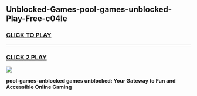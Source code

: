 
## Unblocked-Games-pool-games-unblocked-Play-Free-c04le
<h3>
<a href="https://premium76.site?title=pool-games-unblocked&ref=17A">CLICK TO PLAY</a></h3>
<hr>

<h3>
<a href="https://premium76.site?title=pool-games-unblocked&ref=17A">CLICK 2 PLAY</a>
  
</h3>

<a href="https://premium76.site?title=pool-games-unblocked&ref=17A"><img src="https://clearcache.store/games.png"></a>


**pool-games-unblocked games unblocked: Your Gateway to Fun and Accessible Online Gaming**
